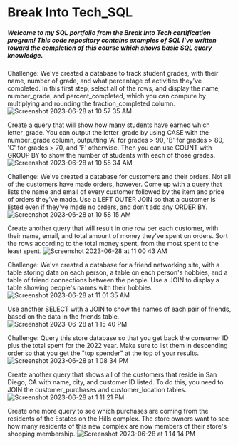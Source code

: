 # Break Into Tech_SQL

##### Welcome to my SQL portfolio from the Break Into Tech certification program! This code repository contains examples of SQL I've written toward the completion of this course which shows basic SQL query knowledge.

Challenge:
We've created a database to track student grades, with their name, number of grade, and what percentage of activities they've completed. 
In this first step, select all of the rows, and display the name, number_grade, and percent_completed, which you can compute by multiplying and rounding the fraction_completed column.
![Screenshot 2023-06-28 at 10 57 35 AM](https://github.com/CourtneyOaks/BreakIntoTech_SQL/assets/102244119/88ac58c3-91e1-4fc3-a90a-f5fe62e87ea8)

Create a query that will show how many students have earned which letter_grade. 
You can output the letter_grade by using CASE with the number_grade column, outputting 'A' for grades > 90, 'B' for grades > 80, 'C' for grades > 70, and 'F' otherwise. Then you can use COUNT with GROUP BY to show the number of students with each of those grades.
![Screenshot 2023-06-28 at 10 55 34 AM](https://github.com/CourtneyOaks/BreakIntoTech_SQL/assets/102244119/d8557473-879c-4ebc-aac3-baa83efa4350)



Challenge:
We've created a database for customers and their orders. Not all of the customers have made orders, however. 
Come up with a query that lists the name and email of every customer followed by the item and price of orders they've made.
Use a LEFT OUTER JOIN so that a customer is listed even if they've made no orders, and don't add any ORDER BY.
![Screenshot 2023-06-28 at 10 58 15 AM](https://github.com/CourtneyOaks/BreakIntoTech_SQL/assets/102244119/92ec889d-c942-4682-a7bf-828d1408104c)

Create another query that will result in one row per each customer, with their name, email, and total amount of money they've spent on orders. 
Sort the rows according to the total money spent, from the most spent to the least spent.
![Screenshot 2023-06-28 at 11 00 43 AM](https://github.com/CourtneyOaks/BreakIntoTech_SQL/assets/102244119/ea049a66-aa03-4027-8200-99867f47025f)



Challenge:
We've created a database for a friend networking site, with a table storing data on each person, a table on each person's hobbies, and a table of friend connections between the people. 
Use a JOIN to display a table showing people's names with their hobbies.
![Screenshot 2023-06-28 at 11 01 35 AM](https://github.com/CourtneyOaks/BreakIntoTech_SQL/assets/102244119/889c3103-5e09-428a-8969-aa988d9ae2b2)

Use another SELECT with a JOIN to show the names of each pair of friends, based on the data in the friends table.
![Screenshot 2023-06-28 at 1 15 40 PM](https://github.com/CourtneyOaks/BreakIntoTech_SQL/assets/102244119/bb3b9bc3-2261-4026-a7c0-0f488e62146c)


Challenge:
Query this store database so that you get back the consumer ID plus the total spent for the 2022 year. 
Make sure to list them in descending order so that you get the "top spender" at the top of your results.
![Screenshot 2023-06-28 at 1 08 34 PM](https://github.com/CourtneyOaks/BreakIntoTech_SQL/assets/102244119/d0c3d216-6ef7-4776-94f6-13d83748729c)

Create another query that shows all of the customers that reside in San Diego, CA with name, city, and customer ID listed.
To do this, you need to JOIN the customer_purchases and customer_location tables.
![Screenshot 2023-06-28 at 1 11 21 PM](https://github.com/CourtneyOaks/BreakIntoTech_SQL/assets/102244119/18b95fd2-b691-47db-a236-d5a791e4f0b7)

Create one more query to see which purchases are coming from the residents of the Estates on the Hills complex. 
The store owners want to see how many residents of this new complex are now members of their store's shopping membership.
![Screenshot 2023-06-28 at 1 14 14 PM](https://github.com/CourtneyOaks/BreakIntoTech_SQL/assets/102244119/c3e00f46-225f-4d57-a014-89a793d2321a)

       

